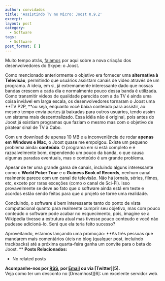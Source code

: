 ```yaml
---
author: convidados
title: 'Assistindo TV no Micro: Joost 0.9.2'
excerpt:
layout: post
category:
  - Software
tags:
  - Software
post_format: [ ]
---
```

Muito tempo atrás, [falamos][1] por aqui sobre a nova criação dos desenvolvedores do Skype: o Joost.

Como mencionado anteriormente o objetivo era fornecer uma **alternativa à Televisão**, permitindo que usuários assistam canais de video através de um programa. A ideia, em si, já extremamente interessante dado que nossas bandas crescem a cada dia e normalmente pouco dessa banda é utilizada. Como transmitir videos de qualidade parecida com a da TV é ainda uma coisa inviável em larga escala, os desenvolvedores tornaram o Joost uma **TV P2P, **ou seja, enquanto você baixa conteúdo para assistir, ao mesmo tempo envia partes já baixadas para outros usuários, tendo assim um sistema mais descentralizado. Essa idéia não é original, pois antes do Joost já existiam programas que faziam o mesmo mas com o objetivo de piratear sinal de TV à Cabo.

Com um download de apenas 10 MB e a inconveniência de rodar **apenas em Windows e Mac**, o Joost quase me empolgou. Existe um pequeno problema ainda: **conteúdo**. O programa em si está completo e é razoalvelmente bom, dependendo um pouco da banda, o que causa algumas paradas eventuais, mas o conteúdo é um grande problema.

Apesar de ter uma grande gama de canais, incluindo alguns interessante como o **World Poker Tour** e o **Guiness Book of Records**, nenhum canal realmente parece com um canal de televisão. Não há jornais, séries, filmes, etc, exceto por raras exceções (como o canal de Sci-Fi). Isso provavelmente se deve ao fato que o software ainda está em teste e acordos estão sendo feitos para que o projeto se torne uma realidade.

Concluindo, o software é bem interessante tanto do ponto de vista computacional quanto para realmente cumprir seu objetivo, mas com pouco conteúdo o software pode acabar no esquecimento, pois, imagine se a Wikipedia tivesse a estrutura atual mas tivesse pouco conteudo e você não pudesse adicioná-lo. Será que ela teria feito sucesso?

Aproveitando, estamos lançando uma promoção: **As três pessoas que mandarem mais comentários úteis no blog (qualquer post, incluíndo trackbacks) até a próxima quarta-feira ganha um convite para o beta do Joost. ** 
**Posts Relacionados:** 
*   No related posts









**Acompanhe-nos por [ RSS][3], por [Email][4] ou via [Twitter][5].**  
Veja como ter um desconto no [Dreamhost][6]: um excelente servidor web.

 [1]: http://vidageek.net/2007/02/21/os-criadores-do-skype-atacam-novamente/ "Os criadores do Skype atacam novamente…"
 [2]: https://twitter.com/share
 [3]: http://feeds.feedburner.com/VidaGeek
 [4]: http://feedburner.google.com/fb/a/mailverify?uri=VidaGeek&loc=pt_BR


